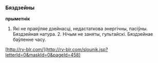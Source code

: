 ### Бяздзейны
**прыметнік**

1. Які не праяўляе дзейнасці, недастаткова энергічны, пасіўны. Бяздзейная натура. 2. Нічым не заняты, гультайскі. Бяздзейнае баўленне часу.

<a rel="author">[http://rv-blr.com/](http://rv-blr.com/slounik.jsp?letterId=0&maskId=0&pageId=458)</a>
